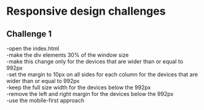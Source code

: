 # Responsive design challenges

## Challenge 1

-open the index.html <br>
-make the div elements 30% of the window size <br>
-make this change only for the devices that are wider than or equal to 992px <br>
-set the margin to 10px on all sides for each column for the devices that are wider than or equal to 992px <br> 
-keep the full size width for the devices below the 992px <br>
-remove the left and right margin for the devices below the 992px <br>
-use the mobile-first approach <br>
